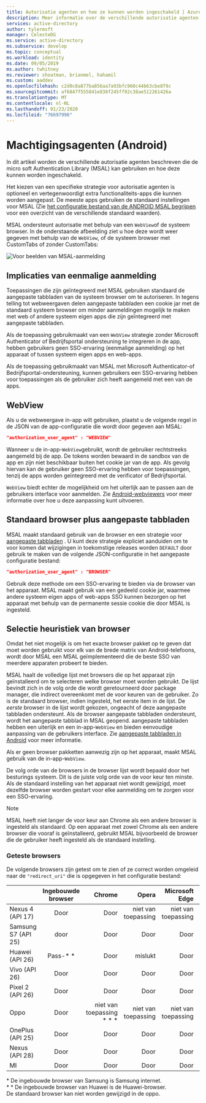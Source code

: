 ```yaml
---
title: Autorisatie agenten en hoe ze kunnen worden ingeschakeld | Azure
description: Meer informatie over de verschillende autorisatie agenten in de micro soft Authentication Library (MSAL) kan uw Android-app gebruiken en hoe deze kunnen worden ingeschakeld.
services: active-directory
author: tylermsft
manager: CelesteDG
ms.service: active-directory
ms.subservice: develop
ms.topic: conceptual
ms.workload: identity
ms.date: 09/05/2019
ms.author: twhitney
ms.reviewer: shoatman, brianmel, hahamil
ms.custom: aaddev
ms.openlocfilehash: c2d0c8a877ba856aa7a93bfc960c44b63cbe8f9c
ms.sourcegitcommit: af6847f555841e838f245ff92c38ae512261426a
ms.translationtype: MT
ms.contentlocale: nl-NL
ms.lasthandoff: 01/23/2020
ms.locfileid: "76697996"
---
```

# <a name="authorization-agents-android"></a>Machtigingsagenten (Android)

In dit artikel worden de verschillende autorisatie agenten beschreven die de micro soft Authentication Library (MSAL) kan gebruiken en hoe deze kunnen worden ingeschakeld.

Het kiezen van een specifieke strategie voor autorisatie agenten is optioneel en vertegenwoordigt extra functionaliteits-apps die kunnen worden aangepast. De meeste apps gebruiken de standaard instellingen voor MSAL (Zie [het configuratie bestand van de ANDROID MSAL begrijpen](msal-configuration.md) voor een overzicht van de verschillende standaard waarden).

MSAL ondersteunt autorisatie met behulp van een `WebView`of de systeem browser.  In de onderstaande afbeelding ziet u hoe deze wordt weer gegeven met behulp van de `WebView`, of de systeem browser met CustomTabs of zonder CustomTabs:

![Voor beelden van MSAL-aanmelding](./media/authorization-agents/sign-in-ui.jpg)

## <a name="single-sign-in-implications"></a>Implicaties van eenmalige aanmelding

Toepassingen die zijn geïntegreerd met MSAL gebruiken standaard de aangepaste tabbladen van de systeem browser om te autoriseren. In tegens telling tot webweergaven delen aangepaste tabbladen een cookie jar met de standaard systeem browser om minder aanmeldingen mogelijk te maken met web of andere systeem eigen apps die zijn geïntegreerd met aangepaste tabbladen.

Als de toepassing gebruikmaakt van een `WebView` strategie zonder Microsoft Authenticator of Bedrijfsportal ondersteuning te integreren in de app, hebben gebruikers geen SSO-ervaring (eenmalige aanmelding) op het apparaat of tussen systeem eigen apps en web-apps.

Als de toepassing gebruikmaakt van MSAL met Microsoft Authenticator-of Bedrijfsportal-ondersteuning, kunnen gebruikers een SSO-ervaring hebben voor toepassingen als de gebruiker zich heeft aangemeld met een van de apps.

## <a name="webview"></a>WebView

Als u de webweergave in-app wilt gebruiken, plaatst u de volgende regel in de JSON van de app-configuratie die wordt door gegeven aan MSAL:

```json
"authorization_user_agent" : "WEBVIEW"
```

Wanneer u de in-app-`WebView`gebruikt, wordt de gebruiker rechtstreeks aangemeld bij de app. De tokens worden bewaard in de sandbox van de app en zijn niet beschikbaar buiten het cookie jar van de app. Als gevolg hiervan kan de gebruiker geen SSO-ervaring hebben voor toepassingen, tenzij de apps worden geïntegreerd met de verificator of Bedrijfsportal.

`WebView` biedt echter de mogelijkheid om het uiterlijk aan te passen aan de gebruikers interface voor aanmelden. Zie [Android-webviewers](https://developer.android.com/reference/android/webkit/WebView) voor meer informatie over hoe u deze aanpassing kunt uitvoeren.

## <a name="default-browser-plus-custom-tabs"></a>Standaard browser plus aangepaste tabbladen

MSAL maakt standaard gebruik van de browser en een strategie voor [aangepaste tabbladen](https://developer.chrome.com/multidevice/android/customtabs) . U kunt deze strategie expliciet aanduiden om te voor komen dat wijzigingen in toekomstige releases worden `DEFAULT` door gebruik te maken van de volgende JSON-configuratie in het aangepaste configuratie bestand:

```json
"authorization_user_agent" : "BROWSER"
```

Gebruik deze methode om een SSO-ervaring te bieden via de browser van het apparaat. MSAL maakt gebruik van een gedeeld cookie jar, waarmee andere systeem eigen apps of web-apps SSO kunnen bezorgen op het apparaat met behulp van de permanente sessie cookie die door MSAL is ingesteld.

## <a name="browser-selection-heuristic"></a>Selectie heuristiek van browser

Omdat het niet mogelijk is om het exacte browser pakket op te geven dat moet worden gebruikt voor elk van de brede matrix van Android-telefoons, wordt door MSAL een MSAL geïmplementeerd die de beste SSO van meerdere apparaten probeert te bieden.

MSAL haalt de volledige lijst met browsers die op het apparaat zijn geïnstalleerd om te selecteren welke browser moet worden gebruikt. De lijst bevindt zich in de volg orde die wordt geretourneerd door package manager, die indirect overeenkomt met de voor keuren van de gebruiker. Zo is de standaard browser, indien ingesteld, het eerste item in de lijst. De _eerste_ browser in de lijst wordt gekozen, ongeacht of deze aangepaste tabbladen ondersteunt. Als de browser aangepaste tabbladen ondersteunt, wordt het aangepaste tabblad in MSAL geopend. aangepaste tabbladen hebben een uiterlijk en een in-app-`WebView` en bieden eenvoudige aanpassing van de gebruikers interface. Zie [aangepaste tabbladen in Android](https://developer.chrome.com/multidevice/android/customtabs) voor meer informatie.

Als er geen browser pakketten aanwezig zijn op het apparaat, maakt MSAL gebruik van de in-app-`WebView`.

De volg orde van de browsers in de browser lijst wordt bepaald door het besturings systeem. Dit is de juiste volg orde van de voor keur ten minste. Als de standaard instelling van het apparaat niet wordt gewijzigd, moet dezelfde browser worden gestart voor elke aanmelding om te zorgen voor een SSO-ervaring.

> [!NOTE]
> MSAL heeft niet langer de voor keur aan Chrome als een andere browser is ingesteld als standaard. Op een apparaat met zowel Chrome als een andere browser die vooraf is geïnstalleerd, gebruikt MSAL bijvoorbeeld de browser die de gebruiker heeft ingesteld als de standaard instelling.

### <a name="tested-browsers"></a>Geteste browsers

De volgende browsers zijn getest om te zien of ze correct worden omgeleid naar de `"redirect_uri"` die is opgegeven in het configuratie bestand:

| | Ingebouwde browser | Chrome | Opera  | Microsoft Edge | UC-browser | Firefox |
| -- |:-------------:| -----:|-----:|-----:|-----:|-----:|
| Nexus 4 (API 17) | Door | Door |niet van toepassing |niet van toepassing |niet van toepassing |niet van toepassing |
| Samsung S7 (API 25) | door | Door | Door | Door | mislukt |Door |
| Huawei (API 26) |Pass-* * | Door | mislukt | Door | Door |Door |
| Vivo (API 26) |Door|Door|Door|Door|Door|mislukt|
| Pixel 2 (API 26) |Door | Door | Door | Door | mislukt |Door |
| Oppo | Door | niet van toepassing * * * |niet van toepassing  |niet van toepassing |niet van toepassing | niet van toepassing|
| OnePlus (API 25) |Door | Door | Door | Door | mislukt |Door |
| Nexus (API 28) |Door | Door | Door | Door | mislukt |Door |
|MI | Door | Door | Door | Door | mislukt |Door |

\* De ingebouwde browser van Samsung is Samsung internet.  
\* * De ingebouwde browser van Huawei is de Huawei-browser.  
De standaard browser kan niet worden gewijzigd in de oppo.
